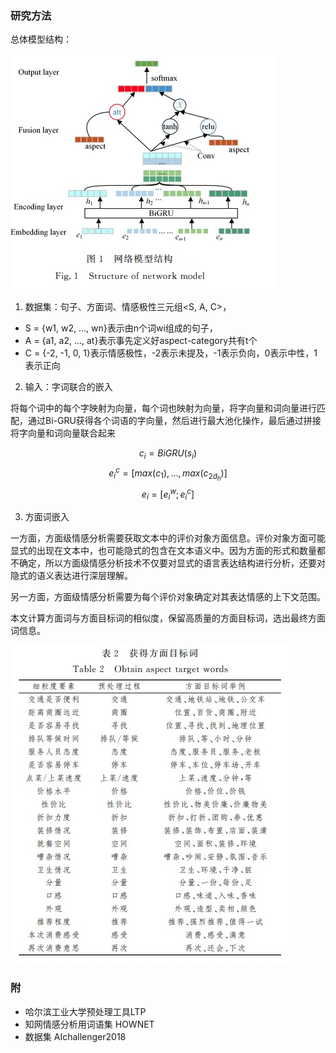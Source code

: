
### 研究方法

总体模型结构：

![./images/1643253820753.jpg](./images/1643253820753.jpg)

1. 数据集：句子、方面词、情感极性三元组<S, A, C>，
* S = {w1, w2, ..., wn}表示由n个词wi组成的句子，
* A = {a1, a2, ..., at}表示事先定义好aspect-category共有t个
* C = {-2, -1, 0, 1}表示情感极性，-2表示未提及，-1表示负向，0表示中性，1表示正向

2. 输入：字词联合的嵌入

将每个词中的每个字映射为向量，每个词也映射为向量，将字向量和词向量进行匹配，通过Bi-GRU获得各个词语的字向量，然后进行最大池化操作，最后通过拼接将字向量和词向量联合起来

$$c_i = BiGRU(s_i)$$
$$e^c_i = [max(c_1), ..., max(c_{2d_h})] $$
$$e_i = [e^w_i;e^c_i]$$

3. 方面词嵌入

一方面，方面级情感分析需要获取文本中的评价对象方面信息。评价对象方面可能显式的出现在文本中，也可能隐式的包含在文本语义中。因为方面的形式和数量都不确定，所以方面级情感分析技术不仅要对显式的语言表达结构进行分析，还要对隐式的语义表达进行深层理解。

另一方面，方面级情感分析需要为每个评价对象确定对其表达情感的上下文范围。

本文计算方面词与方面目标词的相似度，保留高质量的方面目标词，选出最终方面词信息。

![./images/1643254266435.jpg](./images/1643254266435.jpg)

### 附

* 哈尔滨工业大学预处理工具LTP
* 知网情感分析用词语集 HOWNET
* 数据集 AIchallenger2018